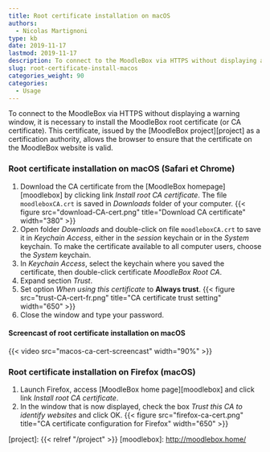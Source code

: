 ```yaml
---
title: Root certificate installation on macOS
authors:
  - Nicolas Martignoni
type: kb
date: 2019-11-17
lastmod: 2019-11-17
description: To connect to the MoodleBox via HTTPS without displaying a warning window, it is necessary to install MoodleBox root certificate.
slug: root-certificate-install-macos
categories_weight: 90
categories:
  - Usage
---
```

To connect to the MoodleBox via HTTPS without displaying a warning window, it is necessary to install the MoodleBox root certificate (or CA certificate). This certificate, issued by the [MoodleBox project][project] as a certification authority, allows the browser to ensure that the certificate on the MoodleBox website is valid.

### Root certificate installation on macOS (Safari et Chrome)

1. Download the CA certificate from the [MoodleBox homepage][moodlebox] by clicking link _Install root CA certificate_. The file `moodleboxCA.crt` is saved in _Downloads_ folder of your computer.
  {{< figure src="download-CA-cert.png" title="Download CA certificate" width="380" >}}
2. Open folder _Downloads_ and double-click on file `moodleboxCA.crt` to save it in _Keychain Access_, either in the _session_ keychain or in the _System_ keychain. To make the certificate available to all computer users, choose the _System_ keychain.
4. In _Keychain Access_, select the keychain where you saved the certificate, then double-click certificate _MoodleBox Root CA_.
5. Expand section _Trust_.
6. Set option _When using this certificate_ to __Always trust__.
  {{< figure src="trust-CA-cert-fr.png" title="CA certificate trust setting" width="650" >}}
7. Close the window and type your password.

#### Screencast of root certificate installation on macOS

{{< video src="macos-ca-cert-screencast" width="90%" >}}

### Root certificate installation on Firefox (macOS)

1. Launch Firefox, access [MoodleBox home page][moodlebox] and click link _Install root CA certificate_.
2. In the window that is now displayed, check the box _Trust this CA to identify websites_ and click OK.
  {{< figure src="firefox-ca-cert.png" title="CA certificate configuration for Firefox" width="650" >}}

  [project]: {{< relref "/project" >}}
  [moodlebox]: http://moodlebox.home/
